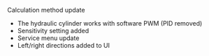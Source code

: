 Calculation method update

- The hydraulic cylinder works with software PWM (PID removed)
- Sensitivity setting added
- Service menu update
- Left/right directions added to UI